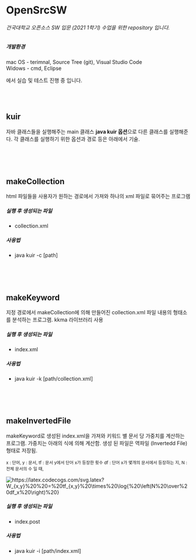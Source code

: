 # OpenSrcSW

###### 건국대학교 오픈소스 SW 입문 (2021 1학기) 수업을 위한 repository 입니다. 

##### 개발환경
mac OS - terimnal, Source Tree (git), Visual Studio Code  
Widows - cmd, Eclipse

에서 실습 및 테스트 진행 중 입니다.

<br/><br/>

## kuir 
자바 클래스들을 실행해주는 main 클래스 <b>java kuir 옵션</b>으로 다른 클래스를 실행해준다. 각 클래스를 실행하기 위한 옵션과 경로 등은 아래에서 기술. 

<br/><br/><br/>

## makeCollection 
html 파일들을 사용자가 원하는 경로에서 가져와 하나의 xml 파일로 묶어주는 프로그램

##### 실행 후 생성되는 파일
- collection.xml

##### 사용법
-  java kuir -c [path]

<br/><br/><br/>

## makeKeyword

지정 경로에서 makeCollection에 의해 만들어진 collection.xml 파일 내용의 형태소를 분석하는 프로그램. kkma 라이브러리 사용

##### 실행 후 생성되는 파일
- index.xml


##### 사용법
- java kuir -k [path/collection.xml]

<br/><br/><br/>

## makeInvertedFile
makeKeyword로 생성된 index.xml을 가져와 키워드 별 문서 당 가중치를 계산하는 프로그램. 가중치는 아래의 식에 의해 계산함. 생성 된 파일은 역파일 (Invertedd File) 형태로 저장됨.


<small>x : 단어, y : 문서, tf : 문서 y에서 단어 x가 등장한 횟수
df : 단어 x가 몇개의 문서에서 등장하는 지, N : 전체 문서의 수 일 때, </small>

<img src="https://latex.codecogs.com/svg.latex?W_{x,y}%20%20=%20tf_{x,y}%20\times%20\log{%20\left(N%20\over%20df_x%20\right)%20}" title="https://latex.codecogs.com/svg.latex?W_{x,y}%20%20=%20tf_{x,y}%20\times%20\log{%20\left(N%20\over%20df_x%20\right)%20}" /></img>

##### 실행 후 생성되는 파일
- index.post


##### 사용법
- java kuir -i [path/index.xml]
